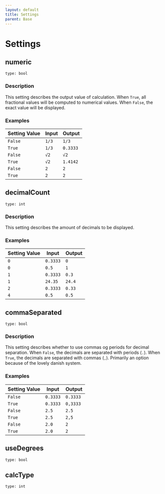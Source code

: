 ```yaml
---
layout: default
title: Settings
parent: Base
---
```


# Settings

## numeric
`type: bool`
### Description
This setting describes the output value of calculation.
When `True`, all fractional values will be computed to numerical values.
When `False`, the exact value will be displayed.

### Examples

| Setting Value | Input |  Output  |
|---------------|-------|----------|
| `False`       | `1/3` | `1/3`    |
| `True`        | `1/3` | `0.3333` |
| `False`       | `√2`  | `√2`     |
| `True`        | `√2`  | `1.4142` |
| `False`       | `2`   | `2`      |
| `True`        | `2`   | `2`      |

## decimalCount
`type: int`
### Description
This setting describes the amount of decimals to be displayed.

### Examples

| Setting Value | Input   |  Output  |
|---------------|---------|----------|
| `0`           |`0.3333` | `0`      |
| `0`           |`0.5`    | `1`      |
| `1`           |`0.3333` | `0.3`    |
| `1`           |`24.35`  | `24.4`   |
| `2`           |`0.3333` | `0.33`   |
| `4`           |`0.5`    | `0.5`    |



## commaSeparated
`type: bool`
### Description
This setting describes whether to use commas og periods for decimal separation.
When `False`, the decimals are separated with periods (`.`).
When `True`, the decimals are separated with commas (`,`).
Primarily an option because of the lovely danish system.

### Examples

| Setting Value | Input   |  Output  |
|---------------|---------|----------|
| `False`       |`0.3333` | `0.3333` |
| `True`        |`0.3333` | `0,3333` |
| `False`       |`2.5`    | `2.5`    |
| `True`        |`2.5`    | `2,5`    |
| `False`       |`2.0`    | `2`      |
| `True`        |`2.0`    | `2`      |


## useDegrees
`type: bool`


## calcType
`type: int`
